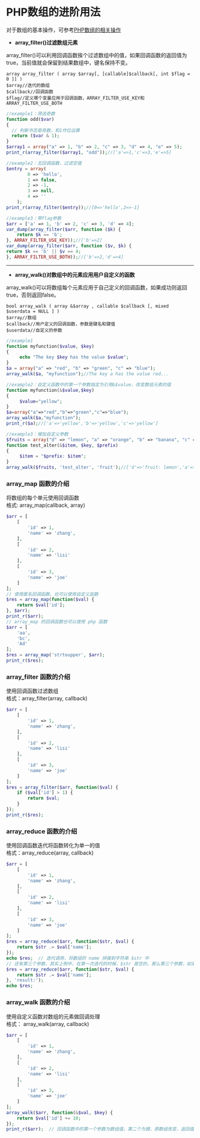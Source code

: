 # PHP数组的进阶用法


对于数组的基本操作，可参考[PHP数组的相关操作][1]

* **array_filter()过滤数组元素**  

array_filter()可以利用回调函数挨个过滤数组中的值，如果回调函数的返回值为true，当前值就会保留到结果数组中，键名保持不变。

    array array_filter ( array $array[, [callable]$callback[, int $flag = 0 ]] )
    $array//迭代的数组
    $callback//回调函数
    $flag//定义哪个变量应用于回调函数，ARRAY_FILTER_USE_KEY和ARRAY_FILTER_USE_BOTH

```php
//example1：筛选奇数
function odd($var)
{ 
  // 判断书否是奇数，和1作位运算 
  return ($var & 1);
}
$array1 = array("a" => 1, "b" => 2, "c" => 3, "d" => 4, "e" => 5);
print_r(array_filter($array1, "odd"));//['a'=>1,'c'=>3,'e'=>5]

//example2：无回调函数，过滤空值
$entry = array(
        0 => 'hello',
        1 => false,
        2 => -1,
        3 => null,
        4 => ''
    );
print_r(array_filter($entry));//[0=>'hello',2=>-1]

//example3：带flag参数
$arr = ['a' => 1, 'b' => 2, 'c' => 3, 'd' => 4];
var_dump(array_filter($arr, function ($k) {
    return $k == 'b';
}, ARRAY_FILTER_USE_KEY));//['b'=>2]
var_dump(array_filter($arr, function ($v, $k) {
return $k == 'b' || $v == 4;
}, ARRAY_FILTER_USE_BOTH));//['b'=>2,'d'=>4]
```
- - -

* **array_walk()对数组中的元素应用用户自定义的函数**  

array_walk()可以将数组每个元素应用于自己定义的回调函数，如果成功则返回true，否则返回false。

    bool array_walk ( array &$array , callable $callback [, mixed $userdata = NULL ] )
    $array//数组
    $callback//用户定义的回调函数，参数是键名和键值
    $userdata//自定义的参数


```php
//example1
function myfunction($value, $key)
{
     echo "The key $key has the value $value";
}
$a = array("a" => "red", "b" => "green", "c" => "blue");
array_walk($a, "myfunction");//The key a has the value red...

//example2：自定义函数中的第一个参数指定为引用&$value，改变数组元素的值
function myfunction(&$value,$key)
{
     $value="yellow";
}
$a=array("a"=>"red","b"=>"green","c"=>"blue");
array_walk($a,"myfunction");
print_r($a);//['a'=>'yellow','b'=>'yellow','c'=>'yellow']

//example3：增加自定义参数
$fruits = array("d" => "lemon", "a" => "orange", "b" => "banana", "c" => "apple");
function test_alter(&$item, $key, $prefix)
{
     $item = "$prefix: $item";
}
array_walk($fruits, 'test_alter', 'fruit');//['d'=>'fruit: lemon','a'=>'fruit: orange','b'=>'fruit: banana','c'=>'fruit: apple']
```

### array_map 函数的介绍

将数组的每个单元使用回调函数  
格式: array_map(callback, array)    
```php
$arr = [
    [
        'id' => 1,
        'name' => 'zhang',
    ],
    [
        'id' => 2,
        'name' => 'lisi'
    ],
    [
        'id' => 3,
        'name' => 'joe'
    ]
];
// 使用匿名回调函数，也可以使用自定义函数
$res = array_map(function($val) {
    return $val['id'];
}, $arr);
print_r($arr);
// array_map 的回调函数也可以使用 php 函数
$arr = [
    'aa',
    'bc',
    'Ad'
];
$res = array_map('strtoupper', $arr);
print_r($res);
```
### array_filter 函数的介绍

使用回调函数过滤数组  
格式：array_filter(array, callback)    
```php
$arr = [
    [
        'id' => 1,
        'name' => 'zhang',
    ],
    [
        'id' => 2,
        'name' => 'lisi'
    ],
    [
        'id' => 3,
        'name' => 'joe'
    ]
];
$res = array_filter($arr, function($val) {
    if ($val['id'] > 1) {
        return $val;
    }
});
print_r($res);
```
### array_reduce 函数的介绍

使用回调函数迭代将函数转化为单一的值  
格式：array_reduce(array, callback)
 
```php
$arr = [
    [
        'id' => 1,
        'name' => 'zhang',
    ],
    [
        'id' => 2,
        'name' => 'lisi'
    ],
    [
        'id' => 3,
        'name' => 'joe'
    ]
];
$res = array_reduce($arr, function($str, $val) {
    return $str .= $val['name'];
});
echo $res;  // 迭代调用，将数组的 name 拼接到字符串 $str 中
// 还有第三个参数，其实上例中，在第一次迭代的时候，$str 是空的，那么第三个参数，如果将此参数赋给 $str
$res = array_reduce($arr, function($str, $val) {
    return $str .= $val['name'];
}, 'result:');
echo $res;
```
### array_walk 函数的介绍

使用自定义函数对数组的元素做回调处理  
格式： array_walk(array, callback)
```php
$arr = [
    [
        'id' => 1,
        'name' => 'zhang',
    ],
    [
        'id' => 2,
        'name' => 'lisi'
    ],
    [
        'id' => 3,
        'name' => 'joe'
    ]
];
array_walk($arr, function(&$val, $key) {
    return $val['id'] += 10;
});
print_r($arr);  // 回调函数中的第一个参数为数组值，第二个为键，原数组改变，返回值为 bool
```


[0]: /u/17f00ab32926
[1]: http://www.jianshu.com/p/387a51fe06c2
